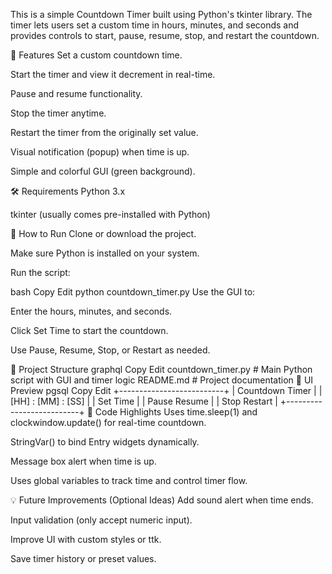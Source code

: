 This is a simple Countdown Timer built using Python's tkinter library. The timer lets users set a custom time in hours, minutes, and seconds and provides controls to start, pause, resume, stop, and restart the countdown.

📌 Features
Set a custom countdown time.

Start the timer and view it decrement in real-time.

Pause and resume functionality.

Stop the timer anytime.

Restart the timer from the originally set value.

Visual notification (popup) when time is up.

Simple and colorful GUI (green background).

🛠️ Requirements
Python 3.x

tkinter (usually comes pre-installed with Python)

🚀 How to Run
Clone or download the project.

Make sure Python is installed on your system.

Run the script:

bash
Copy
Edit
python countdown_timer.py
Use the GUI to:

Enter the hours, minutes, and seconds.

Click Set Time to start the countdown.

Use Pause, Resume, Stop, or Restart as needed.

📂 Project Structure
graphql
Copy
Edit
countdown_timer.py      # Main Python script with GUI and timer logic
README.md               # Project documentation
📸 UI Preview
pgsql
Copy
Edit
+--------------------------+
|     Countdown Timer      |
|  [HH] : [MM] : [SS]      |
|        Set Time          |
| Pause   Resume           |
| Stop    Restart          |
+--------------------------+
🔧 Code Highlights
Uses time.sleep(1) and clockwindow.update() for real-time countdown.

StringVar() to bind Entry widgets dynamically.

Message box alert when time is up.

Uses global variables to track time and control timer flow.

💡 Future Improvements (Optional Ideas)
Add sound alert when time ends.

Input validation (only accept numeric input).

Improve UI with custom styles or ttk.

Save timer history or preset values.
